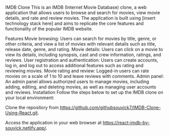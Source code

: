 IMDB Clone
This is an IMDB (Internet Movie Database) clone, a web application that allows users to browse and search for movies, view movie details, and rate and review movies. The application is built using [insert technology stack here] and aims to replicate the core features and functionality of the popular IMDB website.

Features
Movie browsing: Users can search for movies by title, genre, or other criteria, and view a list of movies with relevant details such as title, release date, genre, and rating.
Movie details: Users can click on a movie to view its details, including synopsis, cast and crew information, ratings, and reviews.
User registration and authentication: Users can create accounts, log in, and log out to access additional features such as rating and reviewing movies.
Movie rating and review: Logged-in users can rate movies on a scale of 1 to 10 and leave reviews with comments.
Admin panel: An admin panel allows authorized users to manage movies, including adding, editing, and deleting movies, as well as managing user accounts and reviews.
Installation
Follow the steps below to set up the IMDB clone on your local environment:

Clone the repository from https://github.com/githubsouvick7/IMDB-Clone-Using-React.git.

Access the application in your web browser at https://react-imdb-by-souvick.netlify.app/.
